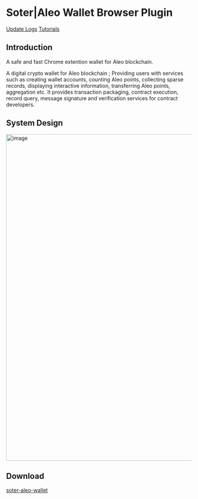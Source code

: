 # Soter|Aleo Wallet Browser Plugin

[Update Logs](./update_log)
[Tutorials](./tutorials)

## Introduction

A safe and fast Chrome extention wallet for Aleo blockchain.

A digital crypto wallet for Aleo blockchain ; Providing users with services such as creating wallet accounts, counting Aleo points, collecting sparse records, displaying interactive information, transferring Aleo points, aggregation etc. It provides transaction packaging, contract execution, record query, message signature and verification services for contract developers.

## System Design

<img width="886" alt="image" src="https://github.com/aleoweb123/docs/assets/123852645/be0d90df-fa6c-42d1-a237-2e2c2c37e0a4">

## Download

[soter-aleo-wallet](https://chrome.google.com/webstore/detail/soter-aleo-wallet/kfpmpkkjaohgchlokcohbaokindffdjk)

